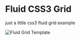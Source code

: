 Fluid CSS3 Grid
==================

just a little css3 fluid grid example

![Fluid Grid Template](../pic.png "Fluid Grid Template")
